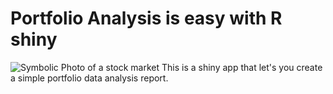 # Portfolio Analysis is easy with R shiny
![Symbolic Photo of a stock market](https://images.pexels.com/photos/210607/pexels-photo-210607.jpeg?auto=compress&cs=tinysrgb&w=1260&h=750&dpr=2)
This is a shiny app that let's you create a simple portfolio data analysis report.
